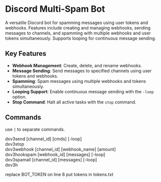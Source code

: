 # Discord Multi-Spam Bot

A versatile Discord bot for spamming messages using user tokens and webhooks. Features include creating and managing webhooks, sending messages to channels, and spamming with multiple webhooks and user tokens simultaneously. Supports looping for continuous message sending.

## Key Features
- **Webhook Management**: Create, delete, and rename webhooks.
- **Message Sending**: Send messages to specified channels using user tokens and webhooks.
- **Spamming**: Spam messages using multiple webhooks and tokens simultaneously.
- **Looping Support**: Enable continuous message sending with the `-loop` option.
- **Stop Command**: Halt all active tasks with the `stop` command.

## Commands

use `|` to separate commands.

dxv3send [channel_id] [cmds] [-loop]   
dxv3stop    
dxv3webhook [channel_id] [webhook_name] [amount]   
dxv3hookspam [webhook_id] [messages] [-loop]   
dxv3spamall [channel_id] [messages] [-loop]   
dxv3h   

replace BOT_TOKEN on line 8 
put tokens in tokens.txt